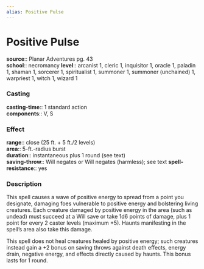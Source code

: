 ```yaml
---
alias: Positive Pulse
---
```


# Positive Pulse 

**source**:: Planar Adventures pg. 43  
**school**:: necromancy
**level**:: arcanist 1, cleric 1, inquisitor 1, oracle 1, paladin 1, shaman 1, sorcerer 1, spiritualist 1, summoner 1, summoner (unchained) 1, warpriest 1, witch 1, wizard 1

### Casting 

**casting-time**:: 1 standard action  
**components**:: V, S

### Effect 

**range**:: close (25 ft. + 5 ft./2 levels)  
**area**:: 5-ft.-radius burst  
**duration**:: instantaneous plus 1 round (see text)  
**saving-throw**:: Will negates or Will negates (harmless); see text
**spell-resistance**:: yes

### Description 

This spell causes a wave of positive energy to spread from a point you designate, damaging foes vulnerable to positive energy and bolstering living creatures. Each creature damaged by positive energy in the area (such as undead) must succeed at a Will save or take 1d6 points of damage, plus 1 point for every 2 caster levels (maximum +5). Haunts manifesting in the spell’s area also take this damage.  
  
This spell does not heal creatures healed by positive energy; such creatures instead gain a +2 bonus on saving throws against death effects, energy drain, negative energy, and effects directly caused by haunts. This bonus lasts for 1 round.

